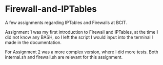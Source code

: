 # Firewall-and-IPTables
A few assignments regarding IPTables and Firewalls at BCIT. 

Assignment 1 was my first introduction to Firewall and IPTables, at the time I did not know any BASH, so I left the script I would input into the terminal I made in the documentation. 

For Assignment 2 was a more complex version, where I did more tests. Both internal.sh and firewall.sh are relevant for this assignment. 
